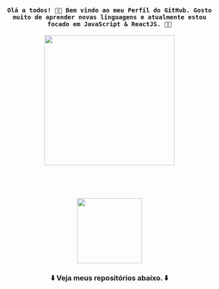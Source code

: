 <h4 align="center"><samp> Olá a todos! 👋🏾  Bem vindo ao meu Perfil do GitHub. Gosto muito de aprender novas linguagens e atualmente estou focado em JavaScript & ReactJS. 💙💛 </samp></h4>

<p align="center">
  <img height="300px" src="https://camo.githubusercontent.com/c8603029e1d7baade74d71c1823bdcdbaa61f08c2bf062a483e02e0f4ace034c/68747470733a2f2f692e67697068792e636f6d2f5254684e30684f5332474f344d2e676966">
</p>
 

<p align="center">
<img src="https://img.shields.io/badge/Python-3776AB?style=for-the-badge&logo=python&logoColor=white" alt=""> <img src="https://img.shields.io/badge/HTML-239120?style=for-the-badge&logo=html5&logoColor=white" alt=""> <img src="https://img.shields.io/badge/CSS-239120?&style=for-the-badge&logo=css3&logoColor=white" alt=""> <img 
src="https://img.shields.io/badge/JavaScript-F7DF1E?style=for-the-badge&logo=javascript&logoColor=black" alt="">
</p>

 
<p align="center">
<a href="https://api.whatsapp.com/send?phone=5511941680278" target="_blank"><a href="mailto:natanpedrodasilva@gmail.com" target="_blank"><img src="https://img.shields.io/badge/Gmail-D14836?style=for-the-badge&logo=gmail&logoColor=white" alt=""></a>
<a href="https://www.instagram.com/p3drosep/" target="_blank"><img src="https://img.shields.io/badge/Instagram-E4405F?style=for-the-badge&logo=instagram&logoColor=white" alt=""></a> <a href="https://www.linkedin.com/in/nat%C3%A3-pedro-735443218/" target="_blank"><img src="https://img.shields.io/badge/LinkedIn-0077B5?style=for-the-badge&logo=linkedin&logoColor=white" alt=""></a>
</p>

<p align="center">
<img height="150em" src="https://github-readme-stats.vercel.app/api/top-langs/?username=DevPedro10&layout=compact&langs_count=7&theme=dark"/>
</p>

<h3 align="center">⬇️ Veja meus repositórios abaixo. ⬇️</h3>



